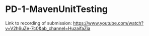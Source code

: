 # PD-1-MavenUnitTesting
Link to recording of submission: https://www.youtube.com/watch?v=V2h6uZe-7c0&ab_channel=HuzaifaZia 
